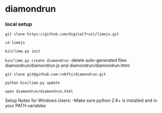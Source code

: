 diamondrun
==========

### local setup

`git clone https://github.com/digitalfruit/limejs.git`

`cd limejs`

`bin/lime.py init`

`bin/lime.py create diamondrun`
	-delete auto-generated files diamondrun/diamondrun.js and diamondrun/diamondrun.html

`git clone git@github.com:robftz/diamondrun.git`

`python bin/lime.py update`

`open diamondrun/diamondrun.html`

Setup Notes for Windows Users:
	-Make sure python 2.6+ is installed and in your PATH variables